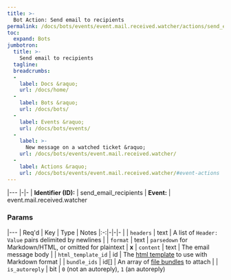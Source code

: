 ```yaml
---
title: >-
  Bot Action: Send email to recipients
permalink: /docs/bots/events/event.mail.received.watcher/actions/send_email_recipients/
toc:
  expand: Bots
jumbotron:
  title: >-
    Send email to recipients
  tagline: 
  breadcrumbs:
  -
    label: Docs &raquo;
    url: /docs/home/
  -
    label: Bots &raquo;
    url: /docs/bots/
  -
    label: Events &raquo;
    url: /docs/bots/events/
  -
    label: >-
      New message on a watched ticket &raquo;
    url: /docs/bots/events/event.mail.received.watcher/
  -
    label: Actions &raquo;
    url: /docs/bots/events/event.mail.received.watcher/#event-actions
---
```


|---
|-|-
| **Identifier (ID):** | send_email_recipients
| **Event:** | event.mail.received.watcher

### Params

|---
| Req'd | Key | Type | Notes
|:-:|-|-|-
|  | `headers` | text | A list of `Header: Value` pairs delimited by newlines
|  | `format` | text | `parsedown` for Markdown/HTML, or omitted for plaintext
| **x** | `content` | text | The email message body
|  | `html_template_id` | id | The [html template](/docs/records/types/html_template/) to use with Markdown format
|  | `bundle_ids` | id[] | An array of [file bundles](/docs/records/types/file_bundle/) to attach
|  | `is_autoreply` | bit | `0` (not an autoreply), `1` (an autoreply)
